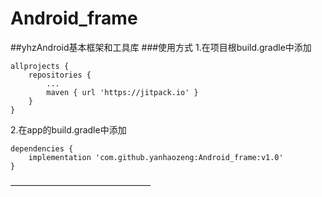 # Android_frame
##yhzAndroid基本框架和工具库
###使用方式
1.在项目根build.gradle中添加
```
allprojects {
	repositories {
		...
		maven { url 'https://jitpack.io' }
	}
}
```
2.在app的build.gradle中添加
```
dependencies {
	implementation 'com.github.yanhaozeng:Android_frame:v1.0'
}
```
————————————————
